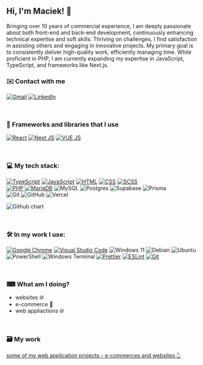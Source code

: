 ## Hi, I'm Maciek! 👋

Bringing over 10 years of commercial experience, I am deeply passionate about both front-end and back-end development, continuously enhancing technical expertise and soft skills. Thriving on challenges, I find satisfaction in assisting others and engaging in innovative projects. My primary goal is to consistently deliver high-quality work, efficiently managing time. While proficient in PHP, I am currently expanding my expertise in JavaScript, TypeScript, and frameworks like Next.js.

### ✉️ Contact with me

[![Gmail](https://img.shields.io/badge/mail-D14836?style=for-the-badge&logo=gmail&logoColor=white)](mailto:maciejlotysz@gmail.com)
[![LinkedIn](https://img.shields.io/badge/linkedin-%230077B5.svg?style=for-the-badge&logo=linkedin&logoColor=white)](https://www.linkedin.com/in/maciejlotysz/)


<br>


### 🧩 Frameworks and libraries that I use
[![React](https://img.shields.io/badge/react-%2320232a.svg?style=for-the-badge&logo=react&logoColor=%2361DAFB)](https://reactjs.org/)
[![Next JS](https://img.shields.io/badge/next.js-000000?style=for-the-badge&logo=nextdotjs&logoColor=white)](https://nextjs.org/)
[![VUE JS](https://img.shields.io/badge/Vue.js-35495E?style=for-the-badge&logo=vuedotjs&logoColor=4FC08D)](https://vuejs.org/)


<br>


### 💻 My tech stack:

[![TypeScript](https://img.shields.io/badge/TYPESCRIPT-3178c6?style=for-the-badge&logo=typescript&logoColor=white)](https://www.typescriptlang.org/)
[![JavaScript](https://img.shields.io/badge/JavaScript-F7DF1E?style=for-the-badge&logo=javascript&logoColor=black)](https://developer.mozilla.org/pl/docs/Web/JavaScript)
[![HTML](https://img.shields.io/badge/HTML5-E34F26?style=for-the-badge&logo=html5&logoColor=white)](https://developer.mozilla.org/pl/docs/Learn/Getting_started_with_the_web/HTML_basics)
[![CSS](https://img.shields.io/badge/CSS3-1572B6?style=for-the-badge&logo=css3&logoColor=white)](https://developer.mozilla.org/pl/docs/Learn/Getting_started_with_the_web/CSS_basics)
[![SCSS](https://img.shields.io/badge/-SCSS-%23CF649A?style=for-the-badge&logo=scss&logoColor=white)](https://sass-lang.com/)
<br>
[![PHP](https://img.shields.io/badge/PHP-777BB4?style=for-the-badge&logo=php&logoColor=white)](https://www.php.net/)
[![MariaDB](https://img.shields.io/badge/MariaDB-003545?style=for-the-badge&logo=mariadb&logoColor=white)](https://mariadb.org/)
![MySQL](https://img.shields.io/badge/mysql-%2300f.svg?style=for-the-badge&logo=mysql&logoColor=white)
![Postgres](https://img.shields.io/badge/postgres-%23316192.svg?style=for-the-badge&logo=postgresql&logoColor=white)
![Supabase](https://img.shields.io/badge/Supabase-3ECF8E?style=for-the-badge&logo=supabase&logoColor=white)
![Prisma](https://img.shields.io/badge/Prisma-3982CE?style=for-the-badge&logo=Prisma&logoColor=white)
<br>
![Git](https://img.shields.io/badge/git-%23F05033.svg?style=for-the-badge&logo=git&logoColor=white)
![GitHub](https://img.shields.io/badge/github-%23121011.svg?style=for-the-badge&logo=github&logoColor=white)
![Vercel](https://img.shields.io/badge/vercel-%23000000.svg?style=for-the-badge&logo=vercel&logoColor=white)

![Github chart](https://github-readme-stats.vercel.app/api/top-langs/?username=lotyszm&layout=compact&theme=dark)


<br>

### 🛠️ In my work I use:

[![Google Chrome](https://img.shields.io/badge/Google_chrome-4285F4?style=for-the-badge&logo=Google-chrome&logoColor=white)](https://www.google.com/intl/pl_pl/chrome/)
[![Visual Studio Code](https://img.shields.io/badge/Visual_Studio_Code-0078D4?style=for-the-badge&logo=visual%20studio%20code&logoColor=white)](https://code.visualstudio.com/)
![Windows 11](https://img.shields.io/badge/Windows%2011-%230079d5.svg?style=for-the-badge&logo=Windows%2011&logoColor=white)
![Debian](https://img.shields.io/badge/Debian-D70A53?style=for-the-badge&logo=debian&logoColor=white)
![Ubuntu](https://img.shields.io/badge/Ubuntu-E95420?style=for-the-badge&logo=ubuntu&logoColor=white)
<br>
![PowerShell](https://img.shields.io/badge/PowerShell-%235391FE.svg?style=for-the-badge&logo=powershell&logoColor=white)
![Windows Terminal](https://img.shields.io/badge/Windows%20Terminal-%234D4D4D.svg?style=for-the-badge&logo=windows-terminal&logoColor=white)
[![Prettier](https://img.shields.io/badge/prettier-1A2C34?style=for-the-badge&logo=prettier&logoColor=F7BA3E)](https://prettier.io/)
[![ESLint](https://img.shields.io/badge/ESLint-4b32c3?style=for-the-badge&logo=eslint&logoColor=white)](https://eslint.org/)
[![Git](https://img.shields.io/badge/Git-F05032?style=for-the-badge&logo=git&logoColor=white)](https://git-scm.com/)

<br>

### ⌨ What am I doing?

-   websites 🌐
-   e-commerce 🛒
-   web appliactions 🌐

<br>

### 🗃️ My work
[some of my web application projects - e-commerces and websites 👆](https://github.com/lotyszm/projects)

<!--
**lotyszm/lotyszm** is a ✨ _special_ ✨ repository because its `README.md` (this file) appears on your GitHub profile.

Here are some ideas to get you started:

- 🔭 I’m currently working on ...
- 🌱 I’m currently learning ...
- 👯 I’m looking to collaborate on ...
- 🤔 I’m looking for help with ...
- 💬 Ask me about ...
- 📫 How to reach me: ...
- 😄 Pronouns: ...
- ⚡ Fun fact: ...
-->
